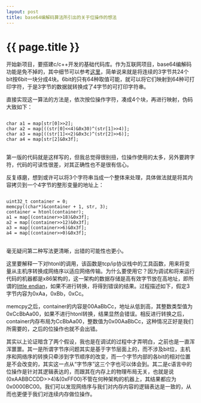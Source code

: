 ```yaml
---
layout: post
title: base64编解码算法所引出的关于位操作的想法
---
```


{{ page.title }}
===============

开始新项目，要搭建c/c++开发的基础代码库。作为互联网项目，base64编解码功能是免不掉的，其中细节可以参考[这里](http://zh.wikipedia.org/zh-cn/Base64)，简单说来就是将连续的3字节共24个bit按6bit一块分成4块。6bit的只有64种取值可能，就可以将它们映射到64种可打印字符，于是3字节的数据就转换成了4字节的可打印字符串。

直接实现这一算法的方法是，依次按位操作字符，凑成4个块，再进行映射，伪码大致如下：

<pre>
<code>
char a1 = map[str[0]>>2];
char a2 = map[((str[0]<<4)&0x30)^(str[1]>>4)];
char a3 = map[((str[1]<<2)&0x3c)^(str[2]>>6)];
char a4 = map[str[2]&0x3f];
</code>
</pre>

第一版的代码就是这样写的，但我总觉得很别扭，位操作使用的太多，另外要跨字符，代码的可读性很差，对其正确性也不是很有信心。

反复琢磨，想到或许可以将3个字符串当成一个整体来处理，具体做法就是将其内容拷贝到一个4字节的整形变量的地址上：

<pre>
<code>
uint32_t container = 0;
memcpy((char*)&container + 1, str, 3);
container = htonl(container);
a1 = map[(container>>18)&0x3f];
a2 = map[(container>>12)&0x3f];
a3 = map[(container>>6)&0x3f];
a4 = map[(container>>0)&0x3f];
</code>
</pre>

毫无疑问第二种写法更清晰，出错的可能性也更小。

这里要解释一下对htonl的调用，该函数是tcp/ip协议栈中的工具函数，用来将变量从主机序转换成网络序以适应网络传输。为什么要使用它？因为调试和将来运行代码的机器都是x86架构的，这一架构的数据存储是高有效字节放在高地址，即所谓的[little endian](http://zh.wikipedia.org/zh-cn/%E5%AD%97%E8%8A%82%E5%BA%8F)，如果不进行转换，将得到错误的结果。过程描述如下，假定3字节内容为0xAa，0xBb，0xCc。

memcpy之后，container的内容是00AaBbCc，地址从低到高，其整数类型值为0xCcBbAa00，如果不进行htonl转换，结果显然会错误。相反进行转换之后，container内存布局为CcBbAa00，整数值为0x00AaBbCc，这种情况正好是我们所需要的，之后的位操作也就不会出错。

其实以上论证暗含了两个假设，我也是在调试的过程中才弄明白，之前也是一直浑浑噩噩。其一是所谓字节序问题其实是基于字节层面上的，而不涉及bit位，主机序和网络序的转换只牵涉到字节顺序的改变，而一个字节内部的各bit的相对位置是不会改变的，其实这一点从“字节序”这三个字也可以体会到。其二是c语言中的位操作是针对其逻辑表达的，而跟其在内存上的物理布局无关，也就是说(0xAABBCCDD>>4)&(0xFF00)不管在何种架构的机器上，其结果都应为0x0000BC00。我们可以发现网络序与我们对内存内容的逻辑表达是一致的，从而也更便于我们对连续内存做位操作。

